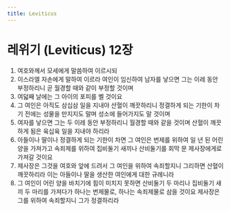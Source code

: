 ```yaml
---
title: Leviticus
---
```


# 레위기 (Leviticus) 12장
1. 여호와께서 모세에게 말씀하여 이르시되
1. 이스라엘 자손에게 말하여 이르라 여인이 임신하여 남자를 낳으면 그는 이레 동안 부정하리니 곧 월경할 때와 같이 부정할 것이며
1. 여덟째 날에는 그 아이의 포피를 벨 것이요
1. 그 여인은 아직도 삼십삼 일을 지내야 산혈이 깨끗하리니 정결하게 되는 기한이 차기 전에는 성물을 만지지도 말며 성소에 들어가지도 말 것이며
1. 여자를 낳으면 그는 두 이레 동안 부정하리니 월경할 때와 같을 것이며 산혈이 깨끗하게 됨은 육십육 일을 지내야 하리라
1. 아들이나 딸이나 정결하게 되는 기한이 차면 그 여인은 번제를 위하여 일 년 된 어린 양을 가져가고 속죄제를 위하여 집비둘기 새끼나 산비둘기를 회막 문 제사장에게로 가져갈 것이요
1. 제사장은 그것을 여호와 앞에 드려서 그 여인을 위하여 속죄할지니 그리하면 산혈이 깨끗하리라 이는 아들이나 딸을 생산한 여인에게 대한 규례니라
1. 그 여인이 어린 양을 바치기에 힘이 미치지 못하면 산비둘기 두 마리나 집비둘기 새끼 두 마리를 가져다가 하나는 번제물로, 하나는 속죄제물로 삼을 것이요 제사장은 그를 위하여 속죄할지니 그가 정결하리라